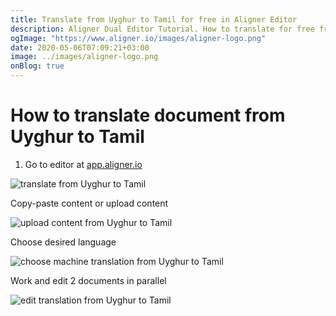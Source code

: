```yaml
---
title: Translate from Uyghur to Tamil for free in Aligner Editor
description: Aligner Dual Editor Tutorial. How to translate for free from Uyghur to Tamil. Aligner is multilingual document management platform. 
ogImage: "https://www.aligner.io/images/aligner-logo.png"
date: 2020-05-06T07:09:21+03:00
image: ../images/aligner-logo.png
onBlog: true
---
```


# How to translate document from Uyghur to Tamil

1. Go to editor at [app.aligner.io](https://app.aligner.io "Aligner App web page")

![translate from Uyghur to Tamil](../aligner-blank-editor.png "translate from Uyghur to Tamil")

Copy-paste content or upload content

![upload content from Uyghur to Tamil](../aligner-uploaded-document.png "upload content from Uyghur to Tamil")

Choose desired language

![choose machine translation from Uyghur to Tamil](../aligner-language-dropdown.png "choose machine translation from Uyghur to Tamil")

Work and edit 2 documents in parallel

![edit translation from Uyghur to Tamil](../aligner-double-sitded-editor.png "edit translation from Uyghur to Tamil")

